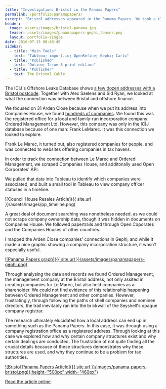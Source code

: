 ```yaml
---
title: "Investigation: Bristol in the Panama Papers"
permalink: /portfolio/panamapapers/
excerpt: "Bristol addresses appeared in the Panama Papers. We took a closer look."
header: 
  image: assets/images/bristol-panama.jpg
  teaser: assets/images/panamapapers-gephi_teaser.png
  layout: portfolio-single
date: 2016-07-15 00:40:45
sidebar:
  - title: "Main Tools"
    text: "Tableau; import.io; OpenRefine; Gephi; Carto"
  - title: "Published"
    text: "Online; Issue 8 print edition"
  - title: "Publisher"
    text: The Bristol Cable
---
```


The ICIJ's Offshore Leaks Database shows <a href="https://offshoreleaks.icij.org/search?c=GBR&cat=3&d=&e=&j=&q=bristol&utf8=%E2%9C%93">a few dozen addresses with a Bristol postcode</a>. Together with Alec Saelens and Sid Ryan, we looked at what the connection was between Bristol and offshore finance.

We focused on 31 Arden Close because when we put its address into Companies House, we found <a href="https://beta.companieshouse.gov.uk/search?q=BS32+8AX">hundreds of companies</a>. We found this was the registered office for a local and family-run incorporation company: Ordered Management Ltd. However, this company was only in the ICIJ database because of one man: Frank LeMarec. It was this connection we looked to explore.

Frank Le Marec, it turned out, also registered companies for people, and was connected to websites offering companies in tax havens.

In order to track the connection between Le Marec and Ordered Management, we scraped Companies House, and additonally used Open Corporates' API.

We pulled that data into Tableau to identify which companies were associated, and built a small tool in Tableau to view company officer statuses in a timeline.

![Council House Resales Article]({{ site.url }}/assets/images/pp_timeline.png)

A great deal of document searching was nonetheless needed, as we could not scrape company ownership data, though it was hidden in documents on Companies House. We followed papertrails and through Open Coporates and the Companies Houses of other countries.

I mapped the Arden Close companies' connections in Gephi, and while it made a nice graphic showing a company incorporation structure, it wasn't especially useful.

<a href="/assets/images/panamapapers-gephi.png">![Panama Papers graph]({{ site.url }}/assets/images/panamapapers-gephi.png)</a>

Through analysing the data and records we found Ordered Management, the management company at the Bristol address, not only assited in creating companies for Le Marec, but also held companies as a shareholder. We could not find evidence of this relationship happening between Ordered Management and other companies. However, frustratingly, through following the paths of shell companies and nominee directors, the trail inevitably ran into the brickwall of the Seyshell's opaque company registrar.

The research ultimately elucidated how a local address can end up in something such as the Panama Papers. In this case, it was through using a company registration office as a registered address. Through looking at this case we explored how and why certain company structures exist and why certain dealings are conducted. The frustration of not quite finding all the crucial details because of these structures demonstrates why these structures are used, and why they continue to be a problem for tax authorities.

<a href="/assets/images/panama-papers-bristol.png">![Bristol Panama Papers Article]({{ site.url }}/images/panama-papers-bristol.png){:height="500px" width="460px"}</a>


<a href="https://thebristolcable.org/2016/07/bristol-in-the-panama-papers/">Read the article online</a>.